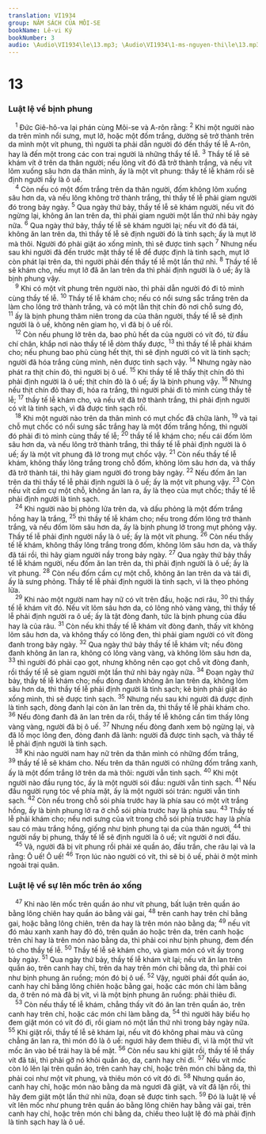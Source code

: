 ```yaml
---
translation: VI1934
group: NĂM SÁCH CỦA MÔI-SE
bookName: Lê-vi Ký 
bookNumber: 3
audio: \Audio\VI1934\le\13.mp3; \Audio\VI1934\1-ms-nguyen-thi\le\13.mp3
---
```


<div class="title"><h1>13</h1><h3>Luật lệ về bịnh phung</h3></div>
<span class="verse le_13_1"> <sup>1</sup> Đức Giê-hô-va lại phán cùng Môi-se và A-rôn rằng: </span>
<span class="verse le_13_2"><sup>2</sup> Khi một người nào da trên mình nổi sưng, mụt lở, hoặc một đốm trắng, dường sẽ trở thành trên da mình một vít phung, thì người ta phải dẫn người đó đến thầy tế lễ A-rôn, hay là đến một trong các con trai người là những thầy tế lễ. </span>
<span class="verse le_13_3"><sup>3</sup> Thầy tế lễ sẽ khám vít ở trên da thân người; nếu lông vít đó đã trở thành trắng, và nếu vít lõm xuống sâu hơn da thân mình, ấy là một vít phung: thầy tế lễ khám rồi sẽ định người nầy là ô uế. <br/></span>
<span class="verse le_13_4"> <sup>4</sup> Còn nếu có một đốm trắng trên da thân người, đốm không lõm xuống sâu hơn da, và nếu lông không trở thành trắng, thì thầy tế lễ phải giam người đó trong bảy ngày. </span>
<span class="verse le_13_5"><sup>5</sup> Qua ngày thứ bảy, thầy tế lễ sẽ khám người, nếu vít đó ngừng lại, không ăn lan trên da, thì phải giam người một lần thứ nhì bảy ngày nữa. </span>
<span class="verse le_13_6"><sup>6</sup> Qua ngày thứ bảy, thầy tế lễ sẽ khám người lại; nếu vít đó đã tái, không ăn lan trên da, thì thầy tế lễ sẽ định người đó là tinh sạch; ấy là mụt lở mà thôi. Người đó phải giặt áo xống mình, thì sẽ được tinh sạch </span>
<span class="verse le_13_7"><sup>7</sup> Nhưng nếu sau khi người đã đến trước mặt thầy tế lễ để được định là tinh sạch, mụt lở còn phát lại trên da, thì người phải đến thầy tế lễ một lần thứ nhì. </span>
<span class="verse le_13_8"><sup>8</sup> Thầy tế lễ sẽ khám cho, nếu mụt lở đã ăn lan trên da thì phải định người là ô uế; ấy là bịnh phung vậy. <br/></span>
<span class="verse le_13_9"> <sup>9</sup> Khi có một vít phung trên người nào, thì phải dẫn người đó đi tỏ mình cùng thầy tế lễ. </span>
<span class="verse le_13_10"><sup>10</sup> Thầy tế lễ khám cho; nếu có nổi sưng sắc trắng trên da làm cho lông trở thành trắng, và có một lằn thịt chín đỏ nơi chỗ sưng đó, </span>
<span class="verse le_13_11"><sup>11</sup> ấy là bịnh phung thâm niên trong da của thân người, thầy tế lễ sẽ định người là ô uế, không nên giam họ, vì đã bị ô uế rồi. <br/></span>
<span class="verse le_13_12"> <sup>12</sup> Còn nếu phung lở trên da, bao phủ hết da của người có vít đó, từ đầu chí chân, khắp nơi nào thầy tế lễ dòm thấy được, </span>
<span class="verse le_13_13"><sup>13</sup> thì thầy tế lễ phải khám cho; nếu phung bao phủ cùng hết thịt, thì sẽ định người có vít là tinh sạch; người đã hóa trắng cùng mình, nên được tinh sạch vậy. </span>
<span class="verse le_13_14"><sup>14</sup> Nhưng ngày nào phát ra thịt chín đỏ, thì người bị ô uế. </span>
<span class="verse le_13_15"><sup>15</sup> Khi thầy tế lễ thấy thịt chín đỏ thì phải định người là ô uế; thịt chín đỏ là ô uế; ấy là bịnh phung vậy. </span>
<span class="verse le_13_16"><sup>16</sup> Nhưng nếu thịt chín đỏ thay đi, hóa ra trắng, thì người phải đi tỏ mình cùng thầy tế lễ; </span>
<span class="verse le_13_17"><sup>17</sup> thầy tế lễ khám cho, và nếu vít đã trở thành trắng, thì phải định người có vít là tinh sạch, vì đã được tinh sạch rồi. <br/></span>
<span class="verse le_13_18"> <sup>18</sup> Khi một người nào trên da thân mình có mụt chốc đã chữa lành, </span>
<span class="verse le_13_19"><sup>19</sup> và tại chỗ mụt chốc có nổi sưng sắc trắng hay là một đốm trắng hồng, thì người đó phải đi tỏ mình cùng thầy tế lễ; </span>
<span class="verse le_13_20"><sup>20</sup> thầy tế lễ khám cho; nếu cái đốm lõm sâu hơn da, và nếu lông trở thành trắng, thì thầy tế lễ phải định người là ô uế; ấy là một vít phung đã lở trong mụt chốc vậy. </span>
<span class="verse le_13_21"><sup>21</sup> Còn nếu thầy tế lễ khám, không thấy lông trắng trong chỗ đốm, không lõm sâu hơn da, và thấy đã trở thành tái, thì hãy giam người đó trong bảy ngày. </span>
<span class="verse le_13_22"><sup>22</sup> Nếu đốm ăn lan trên da thì thầy tế lễ phải định người là ô uế; ấy là một vít phung vậy. </span>
<span class="verse le_13_23"><sup>23</sup> Còn nếu vít cầm cự một chỗ, không ăn lan ra, ấy là thẹo của mụt chốc; thầy tế lễ phải định người là tinh sạch. <br/></span>
<span class="verse le_13_24"> <sup>24</sup> Khi người nào bị phỏng lửa trên da, và dấu phỏng là một đốm trắng hồng hay là trắng, </span>
<span class="verse le_13_25"><sup>25</sup> thì thầy tế lễ khám cho; nếu trong đốm lông trở thành trắng, và nếu đốm lõm sâu hơn da, ấy là bịnh phung lở trong mụt phỏng vậy. Thầy tế lễ phải định người nầy là ô uế; ấy là một vít phung. </span>
<span class="verse le_13_26"><sup>26</sup> Còn nếu thầy tế lễ khám, không thấy lông trắng trong đốm, không lõm sâu hơn da, và thấy đã tái rồi, thì hãy giam người nầy trong bảy ngày. </span>
<span class="verse le_13_27"><sup>27</sup> Qua ngày thứ bảy thầy tế lễ khám người, nếu đốm ăn lan trên da, thì phải định người là ô uế; ấy là vít phung. </span>
<span class="verse le_13_28"><sup>28</sup> Còn nếu đốm cầm cự một chỗ, không ăn lan trên da và tái đi, ấy là sưng phỏng. Thầy tế lễ phải định người là tinh sạch, vì là thẹo phỏng lửa. <br/></span>
<span class="verse le_13_29"> <sup>29</sup> Khi nào một người nam hay nữ có vít trên đầu, hoặc nơi râu, </span>
<span class="verse le_13_30"><sup>30</sup> thì thầy tế lễ khám vít đó. Nếu vít lõm sâu hơn da, có lông nhỏ vàng vàng, thì thầy tế lễ phải định người ra ô uế; ấy là tật đòng đanh, tức là bịnh phung của đầu hay là của râu. </span>
<span class="verse le_13_31"><sup>31</sup> Còn nếu khi thầy tế lễ khám vít đòng đanh, thấy vít không lõm sâu hơn da, và không thấy có lông đen, thì phải giam người có vít đòng đanh trong bảy ngày. </span>
<span class="verse le_13_32"><sup>32</sup> Qua ngày thứ bảy thầy tế lễ khám vít; nếu đòng đanh không ăn lan ra, không có lông vàng vàng, và không lõm sâu hơn da, </span>
<span class="verse le_13_33"><sup>33</sup> thì người đó phải cạo gọt, nhưng không nên cạo gọt chỗ vít đòng đanh, rồi thầy tế lễ sẽ giam người một lần thứ nhì bảy ngày nữa. </span>
<span class="verse le_13_34"><sup>34</sup> Đoạn ngày thứ bảy, thầy tế lễ khám cho; nếu đòng đanh không ăn lan trên da, không lõm sâu hơn da, thì thầy tế lễ phải định người là tinh sạch; kẻ bịnh phải giặt áo xống mình, thì sẽ được tinh sạch. </span>
<span class="verse le_13_35"><sup>35</sup> Nhưng nếu sau khi người đã được định là tinh sạch, đòng đanh lại còn ăn lan trên da, thì thầy tế lễ phải khám cho. </span>
<span class="verse le_13_36"><sup>36</sup> Nếu đòng đanh đã ăn lan trên da rồi, thầy tế lễ không cần tìm thấy lông vàng vàng, người đã bị ô uế. </span>
<span class="verse le_13_37"><sup>37</sup> Nhưng nếu đòng đanh xem bộ ngừng lại, và đã lố mọc lông đen, đòng đanh đã lành: người đã được tinh sạch, và thầy tế lễ phải định người là tinh sạch. <br/></span>
<span class="verse le_13_38"> <sup>38</sup> Khi nào người nam hay nữ trên da thân mình có những đốm trắng, </span>
<span class="verse le_13_39"><sup>39</sup> thầy tế lễ sẽ khám cho. Nếu trên da thân người có những đốm trắng xanh, ấy là một đốm trắng lở trên da mà thôi: người vẫn tinh sạch. </span>
<span class="verse le_13_40"><sup>40</sup> Khi một người nào đầu rụng tóc, ấy là một người sói đầu: người vẫn tinh sạch. </span>
<span class="verse le_13_41"><sup>41</sup> Nếu đầu người rụng tóc về phía mặt, ấy là một người sói trán: người vẫn tinh sạch. </span>
<span class="verse le_13_42"><sup>42</sup> Còn nếu trong chỗ sói phía trước hay là phía sau có một vít trắng hồng, ấy là bịnh phung lở ra ở chỗ sói phía trước hay là phía sau. </span>
<span class="verse le_13_43"><sup>43</sup> Thầy tế lễ phải khám cho; nếu nơi sưng của vít trong chỗ sói phía trước hay là phía sau có màu trắng hồng, giống như bịnh phung tại da của thân người, </span>
<span class="verse le_13_44"><sup>44</sup> thì người nầy bị phung, thầy tế lễ sẽ định người là ô uế; vít người ở nơi đầu. <br/></span>
<span class="verse le_13_45"> <sup>45</sup> Vả, người đã bị vít phung rồi phải xé quần áo, đầu trần, che râu lại và la rằng: Ô uế! Ô uế! </span>
<span class="verse le_13_46"><sup>46</sup> Trọn lúc nào người có vít, thì sẽ bị ô uế, phải ở một mình ngoài trại quân. <br/></span>
<div class="title"><h3>Luật lệ về sự lên mốc trên áo xống</h3></div>
<span class="verse le_13_47"> <sup>47</sup> Khi nào lên mốc trên quần áo như vít phung, bất luận trên quần áo bằng lông chiên hay quần áo bằng vải gai, </span>
<span class="verse le_13_48"><sup>48</sup> trên canh hay trên chỉ bằng gai, hoặc bằng lông chiên, trên da hay là trên món nào bằng da; </span>
<span class="verse le_13_49"><sup>49</sup> nếu vít đó màu xanh xanh hay đỏ đỏ, trên quần áo hoặc trên da, trên canh hoặc trên chỉ hay là trên món nào bằng da, thì phải coi như bịnh phung, đem đến tỏ cho thầy tế lễ. </span>
<span class="verse le_13_50"><sup>50</sup> Thầy tế lễ sẽ khám cho, và giam món có vít ấy trong bảy ngày. </span>
<span class="verse le_13_51"><sup>51</sup> Qua ngày thứ bảy, thầy tế lễ khám vít lại; nếu vít ăn lan trên quần áo, trên canh hay chỉ, trên da hay trên món chi bằng da, thì phải coi như bịnh phung ăn ruồng; món đó bị ô uế. </span>
<span class="verse le_13_52"><sup>52</sup> Vậy, người phải đốt quần áo, canh hay chỉ bằng lông chiên hoặc bằng gai, hoặc các món chi làm bằng da, ở trên nó mà đã bị vít, vì là một bịnh phung ăn ruồng: phải thiêu đi. <br/></span>
<span class="verse le_13_53"> <sup>53</sup> Còn nếu thầy tế lễ khám, chẳng thấy vít đó ăn lan trên quần áo, trên canh hay trên chỉ, hoặc các món chi làm bằng da, </span>
<span class="verse le_13_54"><sup>54</sup> thì người hãy biểu họ đem giặt món có vít đó đi, rồi giam nó một lần thứ nhì trong bảy ngày nữa. </span>
<span class="verse le_13_55"><sup>55</sup> Khi giặt rồi, thầy tế lễ sẽ khám lại, nếu vít đó không phai màu và cũng chẳng ăn lan ra, thì món đó là ô uế: ngươi hãy đem thiêu đi, vì là một thứ vít mốc ăn vào bề trái hay là bề mặt. </span>
<span class="verse le_13_56"><sup>56</sup> Còn nếu sau khi giặt rồi, thầy tế lễ thấy vít đã tái, thì phải gỡ nó khỏi quần áo, da, canh hay chỉ đi. </span>
<span class="verse le_13_57"><sup>57</sup> Nếu vít mốc còn ló lên lại trên quần áo, trên canh hay chỉ, hoặc trên món chi bằng da, thì phải coi như một vít phung, và thiêu món có vít đó đi. </span>
<span class="verse le_13_58"><sup>58</sup> Nhưng quần áo, canh hay chỉ, hoặc món nào bằng da mà ngươi đã giặt, và vít đã lặn rồi, thì hãy đem giặt một lần thứ nhì nữa, đoạn sẽ được tinh sạch. </span>
<span class="verse le_13_59"><sup>59</sup> Đó là luật lệ về vít lên mốc như phung trên quần áo bằng lông chiên hay bằng vải gai, trên canh hay chỉ, hoặc trên món chi bằng da, chiếu theo luật lệ đó mà phải định là tinh sạch hay là ô uế. <br/></span>
